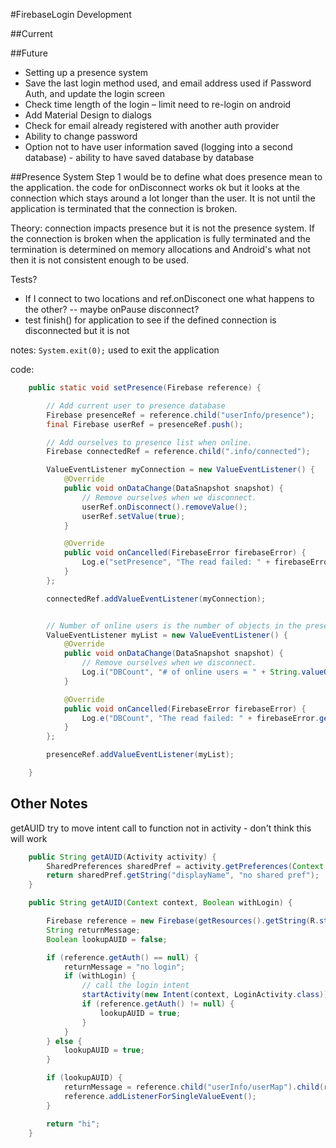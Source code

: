 #FirebaseLogin Development

##Current 

##Future
- Setting up a presence system
- Save the last login method used, and email address used if Password Auth, and update the login screen
- Check time length of the login – limit need to re-login on android 
- Add Material Design to dialogs
- Check for email already registered with another auth provider
- Ability to change password
- Option not to have user information saved (logging into a second database) - ability to have saved database by database

##Presence System
Step 1 would be to define what does presence mean to the application. the code for onDisconnect works ok but it looks at the connection
which stays around a lot longer than the user. It is not until the application is terminated that the connection is broken.

Theory: connection impacts presence but it is not the presence system. If the connection is broken when the application is fully terminated and the termination is
determined on memory allocations and Android's what not then it is not consistent enough to be used.

Tests?
- If I connect to two locations and ref.onDisconect one what happens to the other?
-- maybe onPause disconnect?
- test finish() for application to see if the defined connection is disconnected but it is not

notes: `System.exit(0);` used to exit the application

code:
```java
    public static void setPresence(Firebase reference) {

        // Add current user to presence database
        Firebase presenceRef = reference.child("userInfo/presence");
        final Firebase userRef = presenceRef.push();

        // Add ourselves to presence list when online.
        Firebase connectedRef = reference.child(".info/connected");

        ValueEventListener myConnection = new ValueEventListener() {
            @Override
            public void onDataChange(DataSnapshot snapshot) {
                // Remove ourselves when we disconnect.
                userRef.onDisconnect().removeValue();
                userRef.setValue(true);
            }

            @Override
            public void onCancelled(FirebaseError firebaseError) {
                Log.e("setPresence", "The read failed: " + firebaseError.getMessage());
            }
        };

        connectedRef.addValueEventListener(myConnection);


        // Number of online users is the number of objects in the presence list.
        ValueEventListener myList = new ValueEventListener() {
            @Override
            public void onDataChange(DataSnapshot snapshot) {
                // Remove ourselves when we disconnect.
                Log.i("DBCount", "# of online users = " + String.valueOf(snapshot.getChildrenCount()));
            }

            @Override
            public void onCancelled(FirebaseError firebaseError) {
                Log.e("DBCount", "The read failed: " + firebaseError.getMessage());
            }
        };

        presenceRef.addValueEventListener(myList);

    }
```

## Other Notes
getAUID try to move intent call to function not in activity - don't think this will work

```java
    public String getAUID(Activity activity) {
        SharedPreferences sharedPref = activity.getPreferences(Context.MODE_PRIVATE);
        return sharedPref.getString("displayName", "no shared pref");
    }

    public String getAUID(Context context, Boolean withLogin) {

        Firebase reference = new Firebase(getResources().getString(R.string.FIREBASE_BASE_REF));
        String returnMessage;
        Boolean lookupAUID = false;

        if (reference.getAuth() == null) {
            returnMessage = "no login";
            if (withLogin) {
                // call the login intent
                startActivity(new Intent(context, LoginActivity.class));
                if (reference.getAuth() != null) {
                    lookupAUID = true;
                }
            }
        } else {
            lookupAUID = true;
        }

        if (lookupAUID) {
            returnMessage = reference.child("userInfo/userMap").child(reference.getAuth().getUid()).getValue();
            reference.addListenerForSingleValueEvent();
        }

        return "hi";
    }
```
